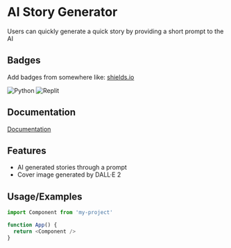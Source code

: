 
# AI Story Generator

Users can quickly generate a quick story by providing a short prompt to the AI 


## Badges

Add badges from somewhere like: [shields.io](https://shields.io/)

![Python](https://img.shields.io/badge/python-3670A0?style=for-the-badge&logo=python&logoColor=ffdd54)
![Replit](https://img.shields.io/badge/Replit-DD1200?style=for-the-badge&logo=Replit&logoColor=white)


## Documentation

[Documentation](https://linktodocumentation)


## Features

- AI generated stories through a prompt
- Cover image generated by DALL·E 2

## Usage/Examples

```javascript
import Component from 'my-project'

function App() {
  return <Component />
}
```

